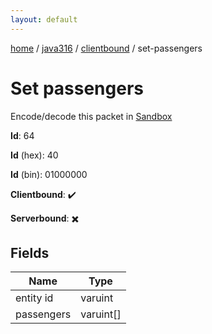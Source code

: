 ```yaml
---
layout: default
---
```


[home](/)  /  [java316](/protocol/java316)  /  [clientbound](/protocol/java316/clientbound)  /  set-passengers

# Set passengers

Encode/decode this packet in [Sandbox](../../../sandbox/java316#Clientbound.SetPassengers)

**Id**: 64

**Id** (hex): 40

**Id** (bin): 01000000

**Clientbound**: ✔️

**Serverbound**: ✖️

## Fields

Name | Type
---|---
entity id | varuint
passengers | varuint[]
